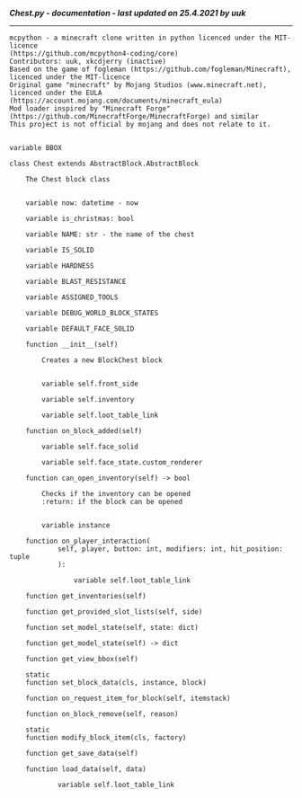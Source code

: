 ***Chest.py - documentation - last updated on 25.4.2021 by uuk***
___

    mcpython - a minecraft clone written in python licenced under the MIT-licence 
    (https://github.com/mcpython4-coding/core)
    Contributors: uuk, xkcdjerry (inactive)
    Based on the game of fogleman (https://github.com/fogleman/Minecraft), licenced under the MIT-licence
    Original game "minecraft" by Mojang Studios (www.minecraft.net), licenced under the EULA
    (https://account.mojang.com/documents/minecraft_eula)
    Mod loader inspired by "Minecraft Forge" (https://github.com/MinecraftForge/MinecraftForge) and similar
    This project is not official by mojang and does not relate to it.


    variable BBOX

    class Chest extends AbstractBlock.AbstractBlock
        
        The Chest block class


        variable now: datetime - now

        variable is_christmas: bool

        variable NAME: str - the name of the chest

        variable IS_SOLID

        variable HARDNESS

        variable BLAST_RESISTANCE

        variable ASSIGNED_TOOLS

        variable DEBUG_WORLD_BLOCK_STATES

        variable DEFAULT_FACE_SOLID

        function __init__(self)
            
            Creates a new BlockChest block


            variable self.front_side

            variable self.inventory

            variable self.loot_table_link

        function on_block_added(self)

            variable self.face_solid

            variable self.face_state.custom_renderer

        function can_open_inventory(self) -> bool
            
            Checks if the inventory can be opened
            :return: if the block can be opened


            variable instance

        function on_player_interaction(
                self, player, button: int, modifiers: int, hit_position: tuple
                ):

                    variable self.loot_table_link

        function get_inventories(self)

        function get_provided_slot_lists(self, side)

        function set_model_state(self, state: dict)

        function get_model_state(self) -> dict

        function get_view_bbox(self)

        static
        function set_block_data(cls, instance, block)

        function on_request_item_for_block(self, itemstack)

        function on_block_remove(self, reason)

        static
        function modify_block_item(cls, factory)

        function get_save_data(self)

        function load_data(self, data)

                variable self.loot_table_link